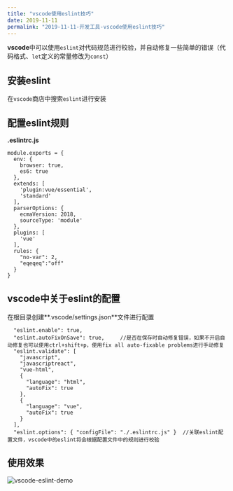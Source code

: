 ```yaml
---
title: "vscode使用eslint技巧"
date: 2019-11-11
permalink: "2019-11-11-开发工具-vscode使用eslint技巧"
---
```





**vscode**中可以使用`eslint`对代码规范进行校验，并自动修复一些简单的错误（代码格式、`let`定义的常量修改为`const`）

## 安装eslint

在`vscode`商店中搜索`eslint`进行安装

## 配置eslint规则

**.eslintrc.js**

```
module.exports = {
  env: {
    browser: true,
    es6: true
  },
  extends: [
    'plugin:vue/essential',
    'standard'
  ],
  parserOptions: {
    ecmaVersion: 2018,
    sourceType: 'module'
  },
  plugins: [
    'vue'
  ],
  rules: {
    "no-var": 2,
    "eqeqeq":"off"
  }
}
```

## vscode中关于eslint的配置

在根目录创建**.vscode/settings.json**文件进行配置

```
  "eslint.enable": true,
  "eslint.autoFixOnSave": true,		//是否在保存时自动修复错误，如果不开启自动修复也可以使用ctrl+shift+p，使用fix all auto-fixable problems进行手动修复
  "eslint.validate": [
    "javascript",
    "javascriptreact",
    "vue-html",
    {
      "language": "html",
      "autoFix": true
    },
    {
      "language": "vue",
      "autoFix": true
    }
  ],
  "eslint.options": { "configFile": "./.eslintrc.js" }	//关联eslint配置文件，vscode中的eslint将会根据配置文件中的规则进行校验
```


## 使用效果

![vscode-eslint-demo](vscode使用eslint技巧/vscode-eslint-demo.gif)